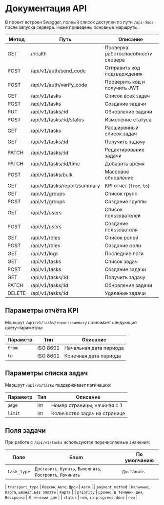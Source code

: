 <!-- Назначение файла: краткое описание основных маршрутов API. -->
# Документация API

В проект встроен Swagger, полный список доступен по пути `/api-docs` после запуска сервера.
Ниже приведены основные маршруты:

| Метод | Путь | Описание |
|-------|------|---------|
| GET | /health | Проверка работоспособности сервера |
| POST | /api/v1/auth/send_code | Отправить код подтверждения |
| POST | /api/v1/auth/verify_code | Проверить код и получить JWT |
| GET | /api/v1/tasks | Список всех задач |
| POST | /api/v1/tasks | Создание задачи |
| PUT | /api/v1/tasks/:id | Обновление задачи |
| POST | /api/v1/tasks/:id/status | Изменение статуса |
| GET | /api/v1/tasks | Расширенный список задач |
| GET | /api/v1/tasks/:id | Получить задачу |
| PATCH | /api/v1/tasks/:id | Редактирование задачи |
| PATCH | /api/v1/tasks/:id/time | Добавить время |
| POST | /api/v1/tasks/bulk | Массовое обновление |
| GET | /api/v1/tasks/report/summary | KPI отчёт (`from`, `to`) |
| GET | /api/v1/groups | Список групп |
| POST | /api/v1/groups | Создание группы |
| GET | /api/v1/users | Список пользователей |
| POST | /api/v1/users | Создание пользователя |
| GET | /api/v1/roles | Список ролей |
| POST | /api/v1/roles | Создание роли |
| GET | /api/v1/logs | Последние логи |
| GET | /api/v1/tasks | Список задач |
| POST | /api/v1/tasks | Создание задачи |
| GET | /api/v1/tasks/:id | Получить задачу |
| PATCH | /api/v1/tasks/:id | Обновление задачи |
| DELETE | /api/v1/tasks/:id | Удаление задачи |


## Параметры отчёта KPI

Маршрут `/api/v1/tasks/report/summary` принимает следующие query‑параметры:

| Параметр | Тип | Описание |
|----------|-----|----------|
| `from`   | ISO 8601 | Начальная дата периода |
| `to`     | ISO 8601 | Конечная дата периода |

## Параметры списка задач

Маршрут `/api/v1/tasks` поддерживает пагинацию:

| Параметр | Тип | Описание |
|----------|-----|----------|
| `page`   | int | Номер страницы, начиная с 1 |
| `limit`  | int | Количество задач на странице |

## Поля задачи

При работе с `/api/v1/tasks` используются перечисляемые значения:

| Поле | Enum | По умолчанию |
|------|------|--------------|
| `task_type` | `Доставить`, `Купить`, `Выполнить`, `Построить`, `Починить` | `Доставить` |

| `transport_type` | `Пешком`, `Авто`, `Дрон` | `Авто` |
| `payment_method` | `Наличные`, `Карта`, `Безнал`, `Без оплаты` | `Карта` |
| `priority` | `Срочно`, `В течении дня`, `Бессрочно` | `В течении дня` |
| `status` | `new`, `in-progress`, `done` | `new` |
